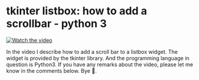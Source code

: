 # tkinter listbox: how to add a scrollbar - python 3

[![Watch the video](https://img.youtube.com/vi/fqjQ2Q6O5Qc/hqdefault.jpg)](https://youtu.be/fqjQ2Q6O5Qc)

In the video I describe how to add a scroll bar to a listbox widget. The widget is provided by the tkinter library. And the programming language in question is Python3. If you have any remarks about the video, please let me know in the comments below. Bye 🙂.


